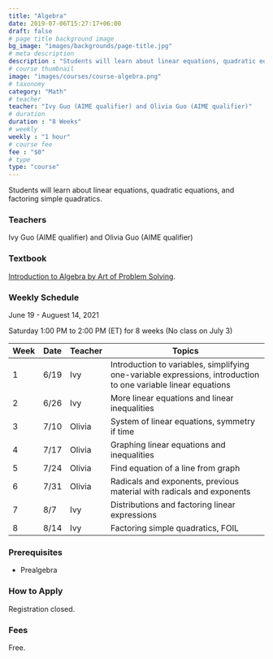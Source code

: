 ```yaml
---
title: "Algebra"
date: 2019-07-06T15:27:17+06:00
draft: false
# page title background image
bg_image: "images/backgrounds/page-title.jpg"
# meta description
description : "Students will learn about linear equations, quadratic equations, and factoring simple quadratics."
# course thumbnail
image: "images/courses/course-algebra.png"
# taxonomy
category: "Math"
# teacher
teacher: "Ivy Guo (AIME qualifier) and Olivia Guo (AIME qualifier)"
# duration
duration : "8 Weeks"
# weekly
weekly : "1 hour"
# course fee
fee : "$0"
# type
type: "course"
---
```


Students will learn about linear equations, quadratic equations, and factoring simple quadratics.

### Teachers

Ivy Guo (AIME qualifier) and Olivia Guo (AIME qualifier)

### Textbook 
[Introduction to Algebra by Art of Problem Solving](https://artofproblemsolving.com/store/item/intro-algebra).

### Weekly Schedule

June 19 - Auguest 14, 2021

Saturday 1:00 PM to 2:00 PM (ET) for 8 weeks (No class on July 3)

|Week|Date  | Teacher|Topics
|----|------|--------|------------------------------------------------------
|1   |6/19  | Ivy    |Introduction to variables, simplifying one-variable expressions, introduction to one variable linear equations
|2   |6/26  | Ivy    |More linear equations and linear inequalities
|3   |7/10  | Olivia |System of linear equations, symmetry if time
|4   |7/17  | Olivia |Graphing linear equations and inequalities
|5   |7/24  | Olivia |Find equation of a line from graph
|6   |7/31  | Olivia |Radicals and exponents, previous material with radicals and exponents
|7   |8/7   | Ivy    |Distributions and factoring linear expressions
|8   |8/14  | Ivy    |Factoring simple quadratics, FOIL

### Prerequisites

* Prealgebra

### How to Apply

Registration closed.

### Fees

Free.


